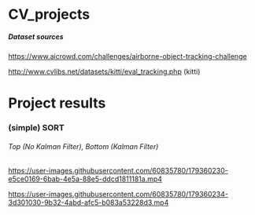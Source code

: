 # CV_projects

##### Dataset sources
https://www.aicrowd.com/challenges/airborne-object-tracking-challenge

http://www.cvlibs.net/datasets/kitti/eval_tracking.php (kitti)


# Project results

### (simple) SORT
###### Top (No Kalman Filter), Bottom (Kalman Filter)

https://user-images.githubusercontent.com/60835780/179360230-e5ce0169-6bab-4e5a-88e5-ddcd1811181a.mp4

https://user-images.githubusercontent.com/60835780/179360234-3d301030-9b32-4abd-afc5-b083a53228d3.mp4



